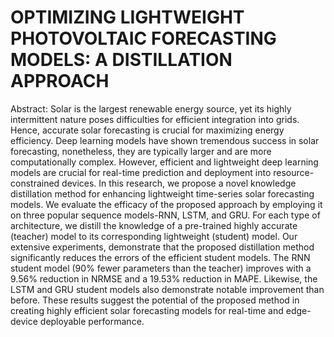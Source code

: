 # OPTIMIZING LIGHTWEIGHT PHOTOVOLTAIC FORECASTING MODELS: A DISTILLATION APPROACH

Abstract: Solar is the largest renewable energy source, yet its highly intermittent nature poses difficulties for efficient integration into grids. Hence, accurate solar forecasting is crucial for maximizing energy efficiency. Deep learning models have shown tremendous success in solar forecasting, nonetheless, they are typically larger and are more computationally complex. However, efficient and lightweight deep learning models are crucial for real-time prediction and deployment into resource-constrained devices. In this research, we propose a novel knowledge distillation method for enhancing lightweight time-series solar forecasting models. We evaluate the efficacy of the proposed approach by employing it on three popular sequence models-RNN, LSTM, and GRU. For each type of architecture, we distill the knowledge of a pre-trained highly accurate (teacher) model to its corresponding lightweight (student) model. Our extensive experiments, demonstrate that the proposed distillation method significantly reduces the errors of the efficient student models. The RNN student model (90\% fewer parameters than the teacher) improves with a 9.56\% reduction in NRMSE and a 19.53\% reduction in MAPE. Likewise, the LSTM and GRU student models also demonstrate notable improvement than before. These results suggest the potential of the proposed method in creating highly efficient solar forecasting models for real-time and edge-device deployable performance.
